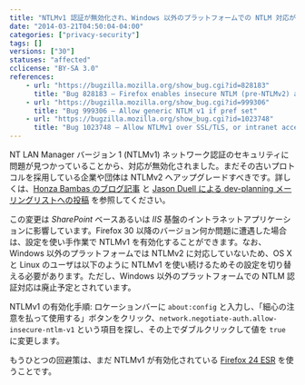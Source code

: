 ```yaml
---
title: "NTLMv1 認証が無効化され、Windows 以外のプラットフォームでの NTLM 対応が廃止予定となりました"
date: "2014-03-21T04:50:04-04:00"
categories: ["privacy-security"]
tags: []
versions: ["30"]
statuses: "affected"
cclicense: "BY-SA 3.0"
references:
    - url: "https://bugzilla.mozilla.org/show_bug.cgi?id=828183"
      title: "Bug 828183 – Firefox enables insecure NTLM (pre-NTLMv2) authentication"
    - url: "https://bugzilla.mozilla.org/show_bug.cgi?id=999306"
      title: "Bug 999306 – Allow generic NTLM v1 if pref set"
    - url: "https://bugzilla.mozilla.org/show_bug.cgi?id=1023748"
      title: "Bug 1023748 – Allow NTLMv1 over SSL/TLS, or intranet access is broken on Firefox 30 for non-Windows platforms"
---
```

NT LAN Manager バージョン 1 (NTLMv1) ネットワーク認証のセキュリティに問題が見つかっていることから、対応が無効化されました。まだその古いプロトコルを採用している企業や団体は NTLMv2 へアップグレードすべきです。詳しくは、[Honza Bambas のブログ記事](http://www.janbambas.cz/ntlm-v1-and-firefox/) と [Jason Duell による dev-planning メーリングリストへの投稿](https://groups.google.com/d/topic/mozilla.dev.planning/JbrpDmqDLXI) を参照してください。

この変更は *SharePoint* ベースあるいは *IIS* 基盤のイントラネットアプリケーションに影響しています。Firefox 30 以降のバージョン何か問題に遭遇した場合は、設定を使い手作業で NTLMv1 を有効化することができます。なお、Windows 以外のプラットフォームでは NTLMv2 に対応していないため、OS X と Linux のユーザは以下のように NTLMv1 を使い続けるためその設定を切り替える必要があります。ただし、Windows 以外のプラットフォームでの NTLM 認証対応は廃止予定とされています。

NTLMv1 の有効化手順: ロケーションバーに `about:config` と入力し、「細心の注意を払って使用する」ボタンをクリック、`network.negotiate-auth.allow-insecure-ntlm-v1` という項目を探し、その上でダブルクリックして値を `true` に変更します。

もうひとつの回避策は、まだ NTLMv1 が有効化されている [Firefox 24 <abbr title="Extended Support Release">ESR</abbr>](http://www.mozilla.jp/business/downloads/) を使うことです。
